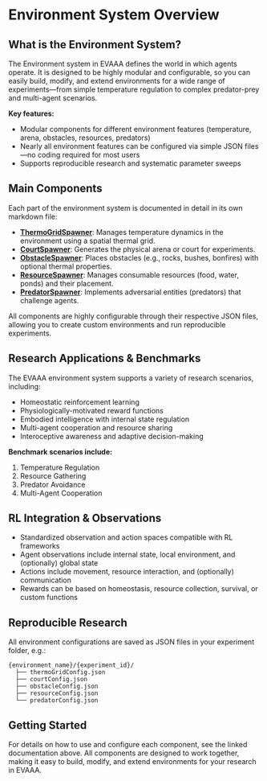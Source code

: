# Environment System Overview

## What is the Environment System?
The Environment system in EVAAA defines the world in which agents operate. It is designed to be highly modular and configurable, so you can easily build, modify, and extend environments for a wide range of experiments—from simple temperature regulation to complex predator-prey and multi-agent scenarios.

**Key features:**
- Modular components for different environment features (temperature, arena, obstacles, resources, predators)
- Nearly all environment features can be configured via simple JSON files—no coding required for most users
- Supports reproducible research and systematic parameter sweeps

## Main Components
Each part of the environment system is documented in detail in its own markdown file:

- [**ThermoGridSpawner**](./ThermoGridSpawner_Introduction.md): Manages temperature dynamics in the environment using a spatial thermal grid.
- [**CourtSpawner**](./CourtSpawner_Introduction.md): Generates the physical arena or court for experiments.
- [**ObstacleSpawner**](./ObstacleSpawner_Introduction.md): Places obstacles (e.g., rocks, bushes, bonfires) with optional thermal properties.
- [**ResourceSpawner**](./ResourceSpawner_Introduction.md): Manages consumable resources (food, water, ponds) and their placement.
- [**PredatorSpawner**](./PredatorSpawner_Introduction.md): Implements adversarial entities (predators) that challenge agents.

All components are highly configurable through their respective JSON files, allowing you to create custom environments and run reproducible experiments.

## Research Applications & Benchmarks
The EVAAA environment system supports a variety of research scenarios, including:
- Homeostatic reinforcement learning
- Physiologically-motivated reward functions
- Embodied intelligence with internal state regulation
- Multi-agent cooperation and resource sharing
- Interoceptive awareness and adaptive decision-making

**Benchmark scenarios include:**
1. Temperature Regulation
2. Resource Gathering
3. Predator Avoidance
4. Multi-Agent Cooperation

## RL Integration & Observations
- Standardized observation and action spaces compatible with RL frameworks
- Agent observations include internal state, local environment, and (optionally) global state
- Actions include movement, resource interaction, and (optionally) communication
- Rewards can be based on homeostasis, resource collection, survival, or custom functions

## Reproducible Research
All environment configurations are saved as JSON files in your experiment folder, e.g.:
```
{environment_name}/{experiment_id}/
  ├── thermoGridConfig.json
  ├── courtConfig.json  
  ├── obstacleConfig.json
  ├── resourceConfig.json
  └── predatorConfig.json
```

## Getting Started
For details on how to use and configure each component, see the linked documentation above. All components are designed to work together, making it easy to build, modify, and extend environments for your research in EVAAA. 